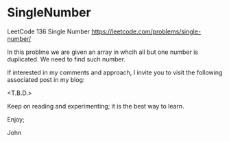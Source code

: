 # SingleNumber
LeetCode 136 Single Number
https://leetcode.com/problems/single-number/

In this problme we are given an array in whcih all but one number is duplicated.
We need to find such number.

If interested in my comments and approach, I invite you to visit the following
associated post in my blog:

<T.B.D.>

Keep on reading and experimenting; it is the best way to learn.

Enjoy;

John
